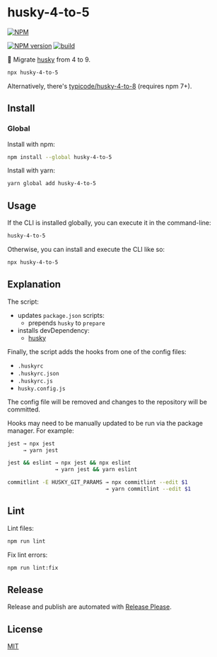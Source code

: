 # husky-4-to-5

[![NPM](https://nodei.co/npm/husky-4-to-5.png)](https://nodei.co/npm/husky-4-to-5/)

[![NPM version](https://img.shields.io/npm/v/husky-4-to-5.svg)](https://www.npmjs.com/package/husky-4-to-5)
[![build](https://github.com/remarkablemark/husky-4-to-5/actions/workflows/build.yml/badge.svg)](https://github.com/remarkablemark/husky-4-to-5/actions/workflows/build.yml)

:dog: Migrate [husky](https://typicode.github.io/husky/) from 4 to 9.

```sh
npx husky-4-to-5
```

Alternatively, there's [typicode/husky-4-to-8](https://github.com/typicode/husky-4-to-8) (requires npm 7+).

## Install

### Global

Install with npm:

```sh
npm install --global husky-4-to-5
```

Install with yarn:

```sh
yarn global add husky-4-to-5
```

## Usage

If the CLI is installed globally, you can execute it in the command-line:

```sh
husky-4-to-5
```

Otherwise, you can install and execute the CLI like so:

```sh
npx husky-4-to-5
```

## Explanation

The script:

- updates `package.json` scripts:
  - prepends `husky` to `prepare`
- installs devDependency:
  - [husky](https://www.npmjs.com/package/husky)

Finally, the script adds the hooks from one of the config files:

- `.huskyrc`
- `.huskyrc.json`
- `.huskyrc.js`
- `husky.config.js`

The config file will be removed and changes to the repository will be committed.

Hooks may need to be manually updated to be run via the package manager. For example:

```sh
jest → npx jest
     → yarn jest

jest && eslint → npx jest && npx eslint
               → yarn jest && yarn eslint

commitlint -E HUSKY_GIT_PARAMS → npx commitlint --edit $1
                               → yarn commitlint --edit $1
```

## Lint

Lint files:

```sh
npm run lint
```

Fix lint errors:

```sh
npm run lint:fix
```

## Release

Release and publish are automated with [Release Please](https://github.com/googleapis/release-please).

## License

[MIT](https://github.com/remarkablemark/husky-4-to-5/blob/master/LICENSE)
